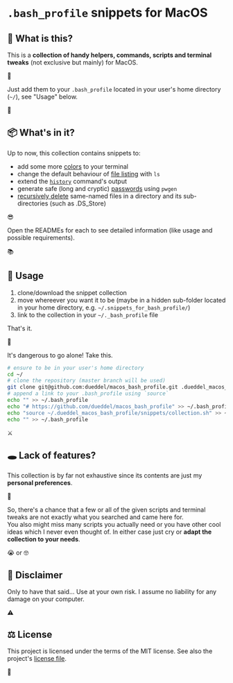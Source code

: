 # `.bash_profile` snippets for MacOS

## 🤨 What is this?

This is a **collection of handy helpers, commands, scripts and terminal tweaks** (not exclusive but mainly) for MacOS.



Just add them to your `.bash_profile` located in your user's home directory (`~/`), see "Usage" below.

👾

## 📦 What's in it?

Up to now, this collection contains snippets to:

- add some more [colors](./snippets/terminal_colors/README.md) to your terminal
- change the default behaviour of [file listing](./snippets/ls_extension/README.md) with `ls`
- extend the [`history`](./snippets/history_extension/README.md) command's output
- generate safe (long and cryptic) [passwords](./snippets/pw-generator/README.md) using `pwgen`
- [recursively delete](./snippets/recursive_rm/README.md) same-named files in a directory and its sub-directories (such as .DS_Store)

😎

Open the READMEs for each to see detailed information (like usage and possible requirements).

📚

## 🚀 Usage

1. clone/download the snippet collection
2. move whereever you want it to be (maybe in a hidden sub-folder located in your home directory, e.g. `~/.snippets_for_bash_profile/`)
3. link to the collection in your `~/._bash_profile` file

That's it.

👏

It's dangerous to go alone! Take this.

```bash
# ensure to be in your user's home directory
cd ~/
# clone the repository (master branch will be used)
git clone git@github.com:dueddel/macos_bash_profile.git .dueddel_macos_bash_profile
# append a link to your .bash_profile using `source`
echo "" >> ~/.bash_profile
echo "# https://github.com/dueddel/macos_bash_profile" >> ~/.bash_profile
echo "source ~/.dueddel_macos_bash_profile/snippets/collection.sh" >> ~/.bash_profile
echo "" >> ~/.bash_profile
```

⚔️

## 🕳 Lack of features?

This collection is by far not exhaustive since its contents are just my **personal preferences**.

🤩

So, there's a chance that a few or all of the given scripts and terminal tweaks are not exactly what you searched and came here for.  
You also might miss many scripts you actually need or you have other cool ideas which I never even thought of. In either case just cry or **adapt the collection to your needs**.

😭 or 🤓

## 📝 Disclaimer

Only to have that said… Use at your own risk. I assume no liability for any damage on your computer.

⚠️

## ⚖️ License

This project is licensed under the terms of the MIT license. See also the project's [license file](./LICENSE).

💋
